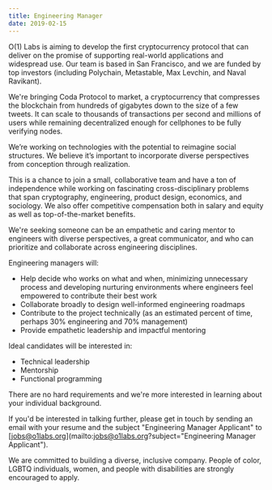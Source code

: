 ```yaml
---
title: Engineering Manager
date: 2019-02-15
---
```

O(1) Labs is aiming to develop the first cryptocurrency protocol that can deliver on the promise of supporting real-world applications and widespread use. Our team is based in San Francisco, and we are funded by top investors (including Polychain, Metastable, Max Levchin, and Naval Ravikant).

We're bringing Coda Protocol to market, a cryptocurrency that compresses the blockchain from hundreds of gigabytes down to the size of a few tweets. It can scale to thousands of transactions per second and millions of users while remaining decentralized enough for cellphones to be fully verifying nodes.

We’re working on technologies with the potential to reimagine social structures. We believe it’s important to incorporate diverse perspectives from conception through realization.

This is a chance to join a small, collaborative team and have a ton of independence while working on fascinating cross-disciplinary problems that span cryptography, engineering, product design, economics, and sociology. We also offer competitive compensation both in salary and equity as well as top-of-the-market benefits.

We're seeking someone can be an empathetic and caring mentor to engineers with diverse perspectives, a great communicator, and who can prioritize and collaborate across engineering disciplines.

Engineering managers will:

* Help decide who works on what and when, minimizing unnecessary process and developing nurturing environments where engineers feel empowered to contribute their best work
* Collaborate broadly to design well-informed engineering roadmaps
* Contribute to the project technically (as an estimated percent of time, perhaps 30% engineering and 70% management)
* Provide empathetic leadership and impactful mentoring   

Ideal candidates will be interested in:

* Technical leadership
* Mentorship
* Functional programming

There are no hard requirements and we're more interested in learning about your individual background.

If you'd be interested in talking further, please get in touch by sending an email with your resume and the subject "Engineering Manager Applicant" to [jobs@o1labs.org](mailto:jobs@o1labs.org?subject="Engineering Manager Applicant").

We are committed to building a diverse, inclusive company. People of color, LGBTQ individuals, women, and people with disabilities are strongly encouraged to apply.
